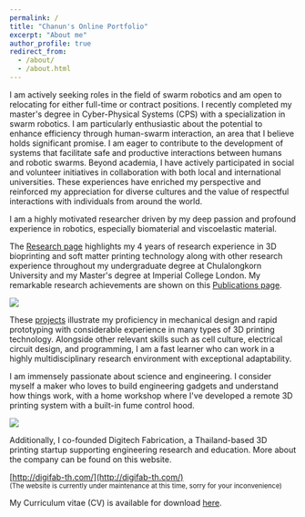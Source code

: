 ```yaml
---
permalink: /
title: "Chanun's Online Portfolio"
excerpt: "About me"
author_profile: true
redirect_from: 
  - /about/
  - /about.html
---
```

I am actively seeking roles in the field of swarm robotics and am open to relocating for either full-time or contract positions. I recently completed my master's degree in Cyber-Physical Systems (CPS) with a specialization in swarm robotics. I am particularly enthusiastic about the potential to enhance efficiency through human-swarm interaction, an area that I believe holds significant promise. I am eager to contribute to the development of systems that facilitate safe and productive interactions between humans and robotic swarms. Beyond academia, I have actively participated in social and volunteer initiatives in collaboration with both local and international universities. These experiences have enriched my perspective and reinforced my appreciation for diverse cultures and the value of respectful interactions with individuals from around the world.

I am a highly motivated researcher driven by my deep passion and profound experience in robotics, especially biomaterial and viscoelastic material. 

The [Research page](/research) highlights my 4 years of research experience in 3D bioprinting and soft matter printing technology along with other research experience throughout my undergraduate degree at Chulalongkorn University and my Master's degree at Imperial College London. My remarkable research achievements are shown on this [Publications page](/publications).

<img src='/images/research_images/4_2.gif'>

These [projects](/projects) illustrate my proficiency in mechanical design and rapid prototyping with considerable experience in many types of 3D printing technology. Alongside other relevant skills such as cell culture, electrical circuit design, and programming, I am a fast learner who can work in a highly multidisciplinary research environment with exceptional adaptability.

I am immensely passionate about science and engineering. I consider myself a maker who loves to build engineering gadgets and understand how things work, with a home workshop where I've developed a remote 3D printing system with a built-in fume control hood.

<img src='/images/about_images/Remote_Printer.jpg'>

Additionally, I co-founded Digitech Fabrication, a Thailand-based 3D printing startup supporting engineering research and education. More about the company can be found on this website. <br/>

[http://digifab-th.com/](http://digifab-th.com/) <br/><sub> (The website is currently under maintenance at this time, sorry for your inconvenience)

My Curriculum vitae (CV) is available for download [here](/files/Setthibhak-CV-Oct2023.pdf).